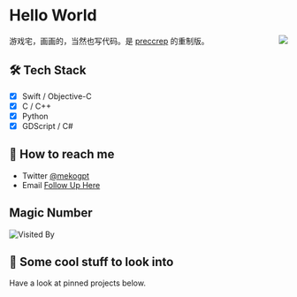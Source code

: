 # Hello World

<img align="right" src="https://github-readme-stats.vercel.app/api?username=nekoxcat&show_icons=true&count_private=true&theme=jolly&icon_color=5CBDD8&bg_color=15,123175,5B2749,777777&hide_title=true&hide_border=true">

游戏宅，画画的，当然也写代码。是 [preccrep](https://github.com/0v0I) 的重制版。

## 🛠️ Tech Stack

- [x] ⁢⁢⁣⁡Swift / Objective-C
- [x] ⁢⁣⁡C / C++
- [x] Python
- [x] GDScript / C#

## 📮 How to reach me

- Twitter [@mekogpt](https://twitter.com/mekogpt)
- Email [Follow Up Here](mailto:mekogpt@gmail.com)

## Magic Number

![Visited By](https://count.getloli.com/get/@nekoxcat?theme=gelbooru)

## 👀 Some cool stuff to look into 

Have a look at pinned projects below.


